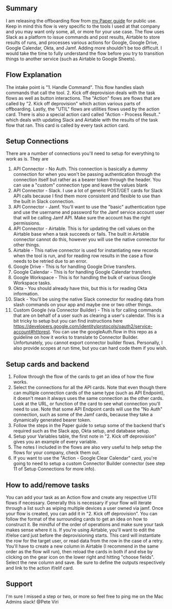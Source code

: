 ## Summary

I am releasing the offboarding flow from [my Paper guide](https://paper.dropbox.com/doc/Using-Okta-Workflows-to-Automate-User-Deprovisioning-via-Slack-orNKxky5yAdc7f2dNu5Dr) for public use. Keep in mind this flow is very specific to the tools I used at that company and you may want only some, all, or more for your use case. The flow uses Slack as a platform to issue commands and post results, Airtable to store results of runs, and processes various actions for Google, Google Drive, Google Calendar, Okta, and Jamf. Adding more shouldn't be too difficult. I would take the time to fully understand the flow before you try to transition things to another service (such as Airtable to Google Sheets).

## Flow Explanation

The intake point is "1. Handle Command". This flow handles slash commands that call the tool. 2. Kick off deprovision deals with the task flows as well as button interactions.
The "Action" flows are flows that are called by "2. Kick off deprovision" which action various parts of offboarding. Lastly, the "UTIL" flows are utilities flows used by the action card.
There is also a special action card called "Action - Process Result.." which deals with updating Slack and Airtable with the results of the task flow that ran. This card is called by every task action card.

## Setup Connections

There are a number of connections you'll need to setup for everything to work as is. They are

1. API Connector - No Auth. This connection is basically a dummy connection for when you won't be passing authentication through the connection itself but rather as a bearer token through the header. You can use a "custom" connection type and leave the values blank
1. API Connector - Slack. I use a lot of generic POST/GET cards for Slack API calls because I find them more consistent and flexible to use than the built in Slack connection.
1. API Connector - Jamf. You'll want to use the "basic" authentication type and use the username and password for the Jamf service account user that will be calling Jamf API. Make sure the account has the right permissions.
1. API Connector - Airtable. This is for updating the cell values on the Airtable base when a task succeeds or fails. The built in Airtable connector cannot do this, however you will use the native connector for other things.
1. Airtable - This native connector is used for instantiating new records when the tool is run, and for reading row results in the case a flow needs to be retried due to an error.
1. Google Drive - This is for handling Google Drive transfers.
1. Google Calendar - This is for handling Google Calendar transfers.
1. Google Workspace - This is for handling the bulk of various Google Workspace tasks.
1. Okta - You should already have this, but this is for reading Okta information.
1. Slack - You'll be using the native Slack connector for reading data from slash commands on your app and maybe one or two other things.
1. Custom Google (via Connector Builder) - This is for calling commands that are on behalf of a user such as clearing a user's calendar. This is a bit tricky to setup but you can find instructions here https://developers.google.com/identity/protocols/oauth2/service-account#httprest. You can use the googleAuth.flow in this repo as a guideline on how it works to translate to Connector Builder. Unfortunately, you cannot export connector builder flows. Personally, I also provide scopes at run time, but you can hard code them if you wish.

## Setup cards and backend

1. Follow through the flow of the cards to get an idea of how the flow works.
1. Select the connections for all the API cards. Note that even though there can multiple connection cards of the same type (such as API Endpoint), it doesn't mean it always uses the same connection as the other cards. Look at the URL, or function of the card to see what connection you'll need to use. Note that some API Endpoint cards will use the "No Auth" connection, such as some of the Jamf cards, because they take a dynamically generated bearer token.
1. Follow the steps in the Paper guide to setup some of the backend that's required such as the Slack app, Okta setup, and database setup.
1. Setup your Variables table, the first note in "2. Kick off deprovision" gives you an example of every variable.
1. The notes I included in the flows are also very useful to help setup the flows for your company, check them out.
1. If you want to use the "Action - Google Clear Calendar" card, you're going to need to setup a custom Connector Builder connector (see step 11 of Setup Connections for more info).

## How to add/remove tasks

You can add your task as an Action flow and create any respective UTIl flows if necessary. Generally this is necessary if your flow will iterate through a list such as wiping multiple devices a user owned via jamf. Once your flow is created, you can add it in "2. Kick off deprovision". You can follow the format of the surrounding cards to get an idea on how to construct it. Be mindful of the order of operations and make sure your task makes sense where it is. If you're using Airtable, you'll want to edit the if/else card just before the deprovisioning starts. This card will instantiate the row for the target user, or read data from the row in the case of a retry. You'll have to create a new column in Airtable (I recommend in the same order as the flow will run), then reload the cards in both if and else by clicking on the gear icon on the lower right and hitting "choose fields". Select the new column and save. Be sure to define the outputs respectively and link to the action if/elif card.

## Support

I'm sure I missed a step or two, or more so feel free to ping me on the Mac Admins slack! @Pete Viri 